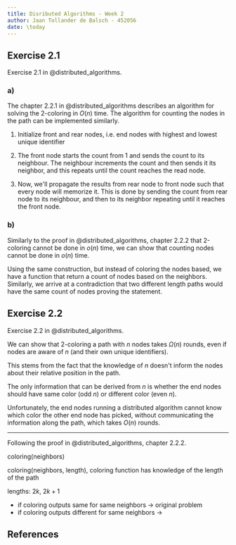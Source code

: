 ```yaml
---
title: Disributed Algorithms - Week 2
author: Jaan Tollander de Balsch - 452056
date: \today
---
```

## Exercise 2.1
Exercise 2.1 in @distributed_algorithms.

### a)
The chapter 2.2.1 in @distributed_algorithms describes an algorithm for solving the 2-coloring in $O(n)$ time. The algorithm for counting the nodes in the path can be implemented similarly.

1) Initialize front and rear nodes, i.e. end nodes with highest and lowest unique identifier

2) The front node starts the count from $1$ and sends the count to its neighbour. The neighbour increments the count and then sends it its neighbor, and this repeats until the count reaches the read node.

3) Now, we'll propagate the results from rear node to front node such that every node will memorize it. This is done by sending the count from rear node to its neighbour, and then to its neighbor repeating until it reaches the front node.

### b)
Similarly to the proof in @distributed_algorithms, chapter 2.2.2 that 2-coloring cannot be done in $o(n)$ time, we can show that counting nodes cannot be done in $o(n)$ time.

Using the same construction, but instead of coloring the nodes based, we have a function that return a count of nodes based on the neighbors. Similarly, we arrive at a contradiction that two different length paths would have the same count of nodes proving the statement.


## Exercise 2.2
Exercise 2.2 in @distributed_algorithms.

We can show that $2$-coloring a path with $n$ nodes takes $Ω(n)$ rounds, even if nodes are aware of $n$ (and their own unique identifiers).

This stems from the fact that the knowledge of $n$ doesn't inform the nodes about their relative position in the path.

The only information that can be derived from $n$ is whether the end nodes should have same color (odd $n$) or different color (even $n$). 

Unfortunately, the end nodes running a distributed algorithm cannot know which color the other end node has picked, without communicating the information along the path, which takes $O(n)$ rounds.

---

<!-- $O(n)$ algorithm cousld also count the nodes when establishing leader, but the algorithm wouldn't be faster -->

Following the proof in @distributed_algorithms, chapter 2.2.2. 

coloring(neighbors)

coloring(neighbors, length), coloring function has knowledge of the length of the path

lengths: $2k$, $2k+1$
  
- if coloring outputs same for same neighbors -> original problem
- if coloring outputs different for same neighbors -> 


## References

